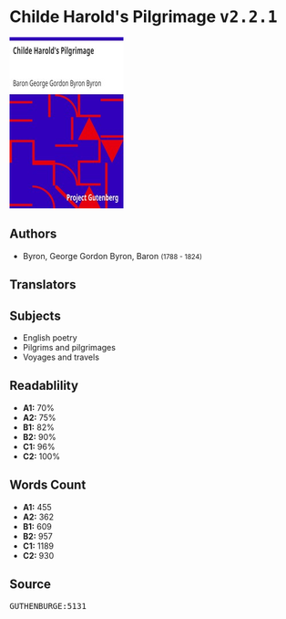 # Childe Harold's Pilgrimage <kbd>v2.2.1</kbd>

![](./cover.medium.jpg "")

## Authors


 - Byron, George Gordon Byron, Baron <small>(1788 - 1824)</small>

## Translators



## Subjects


 - English poetry
 - Pilgrims and pilgrimages
 - Voyages and travels

## Readablility


 - **A1:** 70%
 - **A2:** 75%
 - **B1:** 82%
 - **B2:** 90%
 - **C1:** 96%
 - **C2:** 100%

## Words Count


 - **A1:** 455
 - **A2:** 362
 - **B1:** 609
 - **B2:** 957
 - **C1:** 1189
 - **C2:** 930

## Source


<kbd>GUTHENBURGE:5131</kbd>
